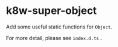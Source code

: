 k8w-super-object
===

Add some useful static functions for `Object`.

For more detail, please see `index.d.ts` .